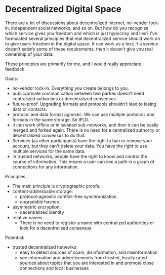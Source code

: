 # Decentralized Digital Space

There are a lot of discussions about decentralized internet, no-vendor lock-in, independent social networks, and so on. But how do you recognize which service gives you freedom and which is just hypocrisy and lies? I've formulated several principles that real decentralized service should work on to give users freedom in the digital space. It can work as a test; if a service doesn't satisfy some of these requirements, then it doesn't give you real ownership of your data.

These principles are primarily for me, and I would really appreciate feedback.

Goals:

- no-vendor lock-in. Everything you create belongs to you.
- public/private communication between two parties doesn't need centralized authorities or decentralized consensus. 
- future-proof. Upgrading formats and protocols shouldn't lead to losing data or contacts.
- protocol and data format agnostic. We can use multiple protocols and formats in the same storage. Se IPLD.
- It can work offline or in isolated sub-networks, and then it can be easily merged and forked again. There is no need for a centralized authority or decentralized consensus to do that.
- Services (as other participants) have the right to ban or remove your account, but they can't delete your data. You have the right to use multiple services for the same data.
- In trusted networks, people have the right to know and control the source of information. This means a user can see a path in a graph of connections for any information.

Principles:

- The main principle is cryptographic proofs.
- content-addressable storage:
  - protocol-agnostic conflict-free synchronization.
  - upgradable hashes.
- asymmetric encryption:
  - decentralized identity
- relative names
  - There is no need to register a name with centralized authorities or look for a decentralized consensus

Potential:

- trusted decentralized networks:
  - easy to detect sources of spam, disinformation, and misinformation
  - see information and advertisements from trusted, locally rated sources about topics that you are interested in and promote close connections and local businesses
